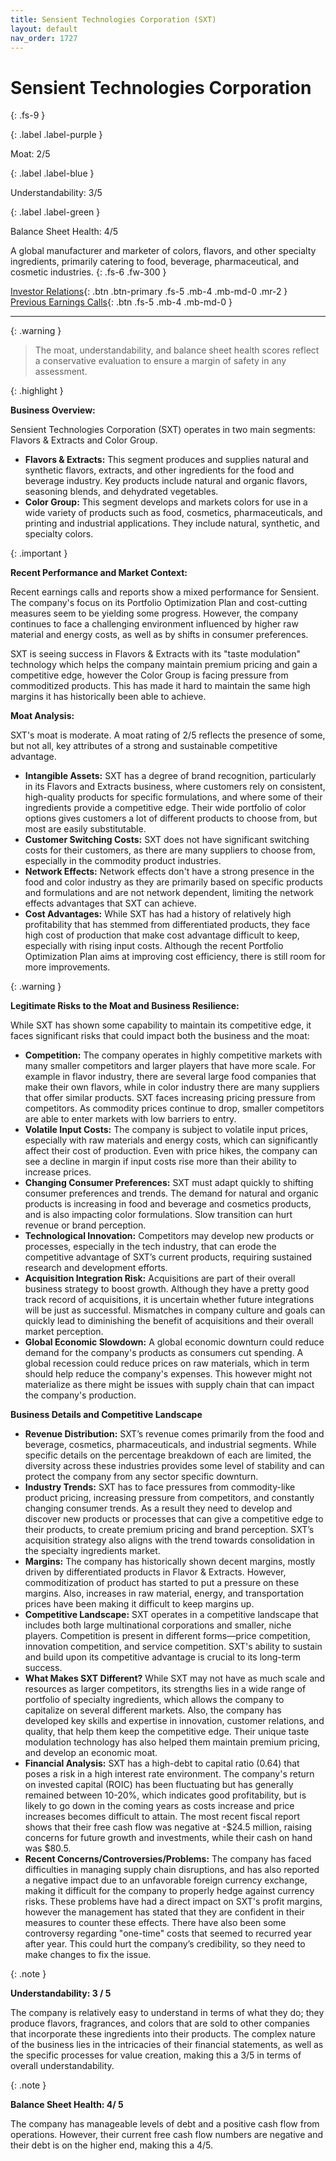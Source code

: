```yaml
---
title: Sensient Technologies Corporation (SXT)
layout: default
nav_order: 1727
---
```


# Sensient Technologies Corporation
{: .fs-9 }

{: .label .label-purple }

Moat: 2/5

{: .label .label-blue }

Understandability: 3/5

{: .label .label-green }

Balance Sheet Health: 4/5

A global manufacturer and marketer of colors, flavors, and other specialty ingredients, primarily catering to food, beverage, pharmaceutical, and cosmetic industries.
{: .fs-6 .fw-300 }

[Investor Relations](https://www.google.com/search?q=SXT+investor+relations){: .btn .btn-primary .fs-5 .mb-4 .mb-md-0 .mr-2 }
[Previous Earnings Calls](https://discountingcashflows.com/company/SXT/transcripts/){: .btn .fs-5 .mb-4 .mb-md-0 }

---

{: .warning }
>The moat, understandability, and balance sheet health scores reflect a conservative evaluation to ensure a margin of safety in any assessment.



{: .highlight }

**Business Overview:**

Sensient Technologies Corporation (SXT) operates in two main segments: Flavors & Extracts and Color Group.

*   **Flavors & Extracts:** This segment produces and supplies natural and synthetic flavors, extracts, and other ingredients for the food and beverage industry. Key products include natural and organic flavors, seasoning blends, and dehydrated vegetables.
*   **Color Group:** This segment develops and markets colors for use in a wide variety of products such as food, cosmetics, pharmaceuticals, and printing and industrial applications. They include natural, synthetic, and specialty colors.

{: .important }

**Recent Performance and Market Context:**

Recent earnings calls and reports show a mixed performance for Sensient. The company's focus on its Portfolio Optimization Plan and cost-cutting measures seem to be yielding some progress. However, the company continues to face a challenging environment influenced by higher raw material and energy costs, as well as by shifts in consumer preferences. 

SXT is seeing success in Flavors & Extracts with its "taste modulation" technology which helps the company maintain premium pricing and gain a competitive edge, however the Color Group is facing pressure from commoditized products. This has made it hard to maintain the same high margins it has historically been able to achieve.

**Moat Analysis:**

SXT's moat is moderate. A moat rating of 2/5 reflects the presence of some, but not all, key attributes of a strong and sustainable competitive advantage.

*   **Intangible Assets:** SXT has a degree of brand recognition, particularly in its Flavors and Extracts business, where customers rely on consistent, high-quality products for specific formulations, and where some of their ingredients provide a competitive edge. Their wide portfolio of color options gives customers a lot of different products to choose from, but most are easily substitutable.
*   **Customer Switching Costs:** SXT does not have significant switching costs for their customers, as there are many suppliers to choose from, especially in the commodity product industries.
*   **Network Effects:** Network effects don't have a strong presence in the food and color industry as they are primarily based on specific products and formulations and are not network dependent, limiting the network effects advantages that SXT can achieve.
*  **Cost Advantages:** While SXT has had a history of relatively high profitability that has stemmed from differentiated products, they face high cost of production that make cost advantage difficult to keep, especially with rising input costs. Although the recent Portfolio Optimization Plan aims at improving cost efficiency, there is still room for more improvements. 

{: .warning }

**Legitimate Risks to the Moat and Business Resilience:**

While SXT has shown some capability to maintain its competitive edge, it faces significant risks that could impact both the business and the moat:

*   **Competition:** The company operates in highly competitive markets with many smaller competitors and larger players that have more scale. For example in flavor industry, there are several large food companies that make their own flavors, while in color industry there are many suppliers that offer similar products. SXT faces increasing pricing pressure from competitors. As commodity prices continue to drop, smaller competitors are able to enter markets with low barriers to entry.
*   **Volatile Input Costs:** The company is subject to volatile input prices, especially with raw materials and energy costs, which can significantly affect their cost of production. Even with price hikes, the company can see a decline in margin if input costs rise more than their ability to increase prices.
*   **Changing Consumer Preferences:** SXT must adapt quickly to shifting consumer preferences and trends. The demand for natural and organic products is increasing in food and beverage and cosmetics products, and is also impacting color formulations. Slow transition can hurt revenue or brand perception.
*   **Technological Innovation:** Competitors may develop new products or processes, especially in the tech industry, that can erode the competitive advantage of SXT’s current products, requiring sustained research and development efforts.
*   **Acquisition Integration Risk:** Acquisitions are part of their overall business strategy to boost growth. Although they have a pretty good track record of acquisitions, it is uncertain whether future integrations will be just as successful. Mismatches in company culture and goals can quickly lead to diminishing the benefit of acquisitions and their overall market perception.
*   **Global Economic Slowdown:** A global economic downturn could reduce demand for the company's products as consumers cut spending. A global recession could reduce prices on raw materials, which in term should help reduce the company's expenses. This however might not materialize as there might be issues with supply chain that can impact the company's production.

**Business Details and Competitive Landscape**

*   **Revenue Distribution:** SXT’s revenue comes primarily from the food and beverage, cosmetics, pharmaceuticals, and industrial segments. While specific details on the percentage breakdown of each are limited, the diversity across these industries provides some level of stability and can protect the company from any sector specific downturn.
*   **Industry Trends:** SXT has to face pressures from commodity-like product pricing, increasing pressure from competitors, and constantly changing consumer trends. As a result they need to develop and discover new products or processes that can give a competitive edge to their products, to create premium pricing and brand perception. SXT’s acquisition strategy also aligns with the trend towards consolidation in the specialty ingredients market.
*   **Margins:** The company has historically shown decent margins, mostly driven by differentiated products in Flavor & Extracts. However, commoditization of product has started to put a pressure on these margins. Also, increases in raw material, energy, and transportation prices have been making it difficult to keep margins up.
*   **Competitive Landscape:** SXT operates in a competitive landscape that includes both large multinational corporations and smaller, niche players. Competition is present in different forms—price competition, innovation competition, and service competition. SXT's ability to sustain and build upon its competitive advantage is crucial to its long-term success.
*    **What Makes SXT Different?** While SXT may not have as much scale and resources as larger competitors, its strengths lies in a wide range of portfolio of specialty ingredients, which allows the company to capitalize on several different markets. Also, the company has developed key skills and expertise in innovation, customer relations, and quality, that help them keep the competitive edge. Their unique taste modulation technology has also helped them maintain premium pricing, and develop an economic moat.
*   **Financial Analysis:** SXT has a high-debt to capital ratio (0.64) that poses a risk in a high interest rate environment. The company's return on invested capital (ROIC) has been fluctuating but has generally remained between 10-20%, which indicates good profitability, but is likely to go down in the coming years as costs increase and price increases becomes difficult to attain. The most recent fiscal report shows that their free cash flow was negative at -$24.5 million, raising concerns for future growth and investments, while their cash on hand was $80.5.
*   **Recent Concerns/Controversies/Problems:** The company has faced difficulties in managing supply chain disruptions, and has also reported a negative impact due to an unfavorable foreign currency exchange, making it difficult for the company to properly hedge against currency risks. These problems have had a direct impact on SXT's profit margins, however the management has stated that they are confident in their measures to counter these effects. There have also been some controversy regarding "one-time" costs that seemed to recurred year after year. This could hurt the company’s credibility, so they need to make changes to fix the issue.

{: .note }

**Understandability: 3 / 5**

The company is relatively easy to understand in terms of what they do; they produce flavors, fragrances, and colors that are sold to other companies that incorporate these ingredients into their products. The complex nature of the business lies in the intricacies of their financial statements, as well as the specific processes for value creation, making this a 3/5 in terms of overall understandability.

{: .note }

**Balance Sheet Health: 4/ 5**

The company has manageable levels of debt and a positive cash flow from operations. However, their current free cash flow numbers are negative and their debt is on the higher end, making this a 4/5.

